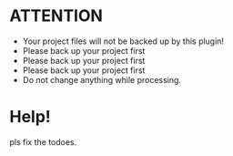 # **ATTENTION**
* Your project files will not be backed up by this plugin!
* Please back up your project first
* Please back up your project first
* Please back up your project first
* Do not change anything while processing.

# Help!
pls fix the todoes.